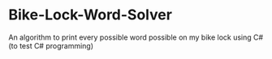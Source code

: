 # Bike-Lock-Word-Solver
An algorithm to print every possible word possible on my bike lock using C# (to test C# programming)
